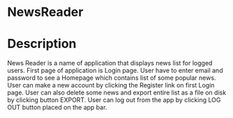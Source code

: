 # NewsReader
# Description
News Reader is a name of application that displays news list for logged users. First page of application is Login page. User have to enter email and password to see a Homepage which contains list of some popular news. User can make a new account by clicking the Register link on first Login page. User can also delete some news and export entire list as a file on disk by clicking button EXPORT. User can log out from the app by clicking LOG OUT button placed on the app bar.
